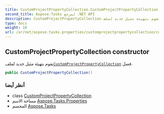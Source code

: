 ```yaml
---
title: CustomProjectPropertyCollection.CustomProjectPropertyCollection
second_title: Aspose.Tasks لمرجع .NET API
description: CustomProjectPropertyCollection البناء. يقوم بتهيئة مثيل جديد لملفCustomProjectPropertyCollection فصل.
type: docs
weight: 10
url: /ar/net/aspose.tasks.properties/customprojectpropertycollection/customprojectpropertycollection/
---
```

## CustomProjectPropertyCollection constructor

يقوم بتهيئة مثيل جديد لملف[`CustomProjectPropertyCollection`](../) فصل.

```csharp
public CustomProjectPropertyCollection()
```

### أنظر أيضا

* class [CustomProjectPropertyCollection](../)
* مساحة الاسم [Aspose.Tasks.Properties](../../customprojectpropertycollection/)
* المجسم [Aspose.Tasks](../../../)



